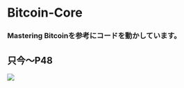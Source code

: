 # Bitcoin-Core
<h3>Mastering Bitcoinを参考にコードを動かしています。</h3>
<h2>只今〜P48</h2>

<image src="http://orm-other.s3.amazonaws.com/masteringbitcoin_splash/masteringbitcoin_cover.jpg">

